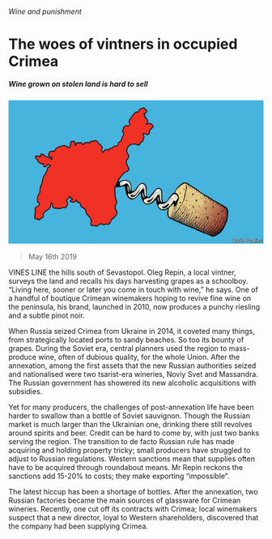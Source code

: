 ###### Wine and punishment

# The woes of vintners in occupied Crimea 

##### Wine grown on stolen land is hard to sell 

![image](images/20190518_EUD001_0.jpg) 

> May 16th 2019 

VINES LINE the hills south of Sevastopol. Oleg Repin, a local vintner, surveys the land and recalls his days harvesting grapes as a schoolboy. “Living here, sooner or later you come in touch with wine,” he says. One of a handful of boutique Crimean winemakers hoping to revive fine wine on the peninsula, his brand, launched in 2010, now produces a punchy riesling and a subtle pinot noir. 

When Russia seized Crimea from Ukraine in 2014, it coveted many things, from strategically located ports to sandy beaches. So too its bounty of grapes. During the Soviet era, central planners used the region to mass-produce wine, often of dubious quality, for the whole Union. After the annexation, among the first assets that the new Russian authorities seized and nationalised were two tsarist-era wineries, Noviy Svet and Massandra. The Russian government has showered its new alcoholic acquisitions with subsidies. 

Yet for many producers, the challenges of post-annexation life have been harder to swallow than a bottle of Soviet sauvignon. Though the Russian market is much larger than the Ukrainian one, drinking there still revolves around spirits and beer. Credit can be hard to come by, with just two banks serving the region. The transition to de facto Russian rule has made acquiring and holding property tricky; small producers have struggled to adjust to Russian regulations. Western sanctions mean that supplies often have to be acquired through roundabout means. Mr Repin reckons the sanctions add 15-20% to costs; they make exporting “impossible”. 

The latest hiccup has been a shortage of bottles. After the annexation, two Russian factories became the main sources of glassware for Crimean wineries. Recently, one cut off its contracts with Crimea; local winemakers suspect that a new director, loyal to Western shareholders, discovered that the company had been supplying Crimea. 

